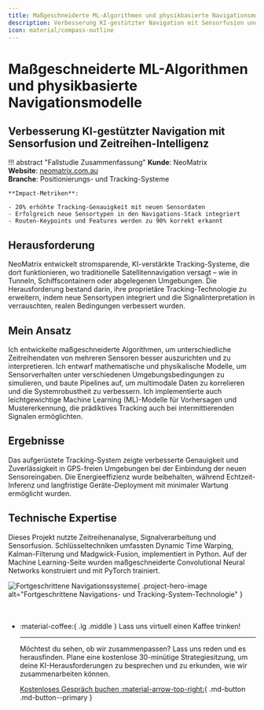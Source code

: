 ```yaml
---
title: Maßgeschneiderte ML-Algorithmen und physikbasierte Navigationsmodelle
description: Verbesserung KI-gestützter Navigation mit Sensorfusion und Zeitreihen-Intelligenz
icon: material/compass-outline
---
```


<div class="project-hero-layout" markdown>

<div class="project-content" markdown>

# Maßgeschneiderte ML-Algorithmen und physikbasierte Navigationsmodelle
## Verbesserung KI-gestützter Navigation mit Sensorfusion und Zeitreihen-Intelligenz

!!! abstract "Fallstudie Zusammenfassung"
    **Kunde**: NeoMatrix  
    **Website**: [neomatrix.com.au](https://www.neomatrix.com.au/)  
    **Branche**: Positionierungs- und Tracking-Systeme
    
    **Impact-Metriken**:
        
    - 20% erhöhte Tracking-Genauigkeit mit neuen Sensordaten
    - Erfolgreich neue Sensortypen in den Navigations-Stack integriert
    - Routen-Keypoints und Features werden zu 90% korrekt erkannt

## Herausforderung

NeoMatrix entwickelt stromsparende, KI-verstärkte Tracking-Systeme, die dort funktionieren, wo traditionelle Satellitennavigation versagt – wie in Tunneln, Schiffscontainern oder abgelegenen Umgebungen. Die Herausforderung bestand darin, ihre proprietäre Tracking-Technologie zu erweitern, indem neue Sensortypen integriert und die Signalinterpretation in verrauschten, realen Bedingungen verbessert wurden.

## Mein Ansatz

Ich entwickelte maßgeschneiderte Algorithmen, um unterschiedliche Zeitreihendaten von mehreren Sensoren besser auszurichten und zu interpretieren. Ich entwarf mathematische und physikalische Modelle, um Sensorverhalten unter verschiedenen Umgebungsbedingungen zu simulieren, und baute Pipelines auf, um multimodale Daten zu korrelieren und die Systemrobustheit zu verbessern. Ich implementierte auch leichtgewichtige Machine Learning (ML)-Modelle für Vorhersagen und Mustererkennung, die prädiktives Tracking auch bei intermittierenden Signalen ermöglichten.

## Ergebnisse

Das aufgerüstete Tracking-System zeigte verbesserte Genauigkeit und Zuverlässigkeit in GPS-freien Umgebungen bei der Einbindung der neuen Sensoreingaben. Die Energieeffizienz wurde beibehalten, während Echtzeit-Inferenz und langfristige Geräte-Deployment mit minimaler Wartung ermöglicht wurden.

## Technische Expertise

Dieses Projekt nutzte Zeitreihenanalyse, Signalverarbeitung und Sensorfusion. Schlüsseltechniken umfassten Dynamic Time Warping, Kalman-Filterung und Madgwick-Fusion, implementiert in Python. Auf der Machine Learning-Seite wurden maßgeschneiderte Convolutional Neural Networks konstruiert und mit PyTorch trainiert.

</div>

<div class="project-image-container" markdown>

![Fortgeschrittene Navigationssysteme](../../assets/navigation-systems.jpg){ .project-hero-image alt="Fortgeschrittene Navigations- und Tracking-System-Technologie" }

</div>

</div>

<div class="grid cards" style="margin-top: 3rem" markdown>

-   :material-coffee:{ .lg .middle } Lass uns virtuell einen Kaffee trinken!

    ---
    
    Möchtest du sehen, ob wir zusammenpassen? Lass uns reden und es herausfinden. Plane eine kostenlose 30-minütige Strategiesitzung, um deine KI-Herausforderungen zu besprechen und zu erkunden, wie wir zusammenarbeiten können.

    [Kostenloses Gespräch buchen :material-arrow-top-right:](https://calendly.com){ .md-button .md-button--primary }

</div>
